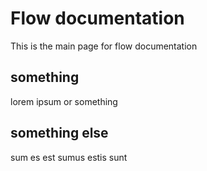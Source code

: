 # Flow documentation

This is the main page for flow documentation

## something

lorem ipsum or something

## something else

sum es est sumus estis sunt
